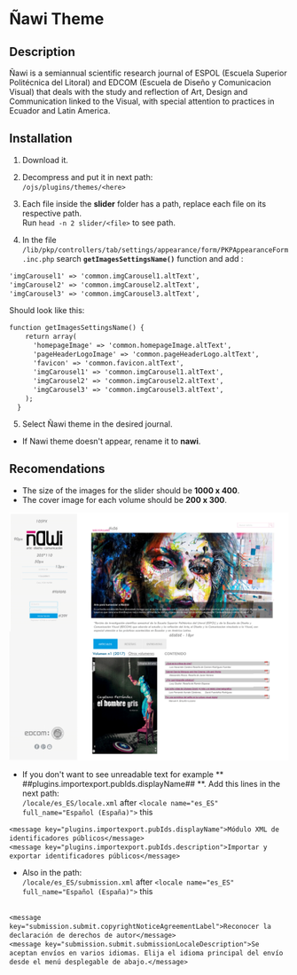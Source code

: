 # Ñawi Theme
## Description

Ñawi is a semiannual scientific research journal of ESPOL (Escuela Superior Politécnica del Litoral) and EDCOM (Escuela de Diseño y Comunicacion Visual) that deals with the study and reflection of Art, Design and Communication linked to the Visual, with special attention to practices in Ecuador and Latin America.

## Installation

1. Download it.

2. Decompress and put it in next path: <br>
`/ojs/plugins/themes/<here>`

3. Each file inside the **slider** folder has a path, replace each file on its respective path. <br>
Run `head -n 2 slider/<file>` to see path.

4. In the file `/lib/pkp/controllers/tab/settings/appearance/form/PKPAppearanceForm.inc.php` search **`getImagesSettingsName()`** function and add :
  ```
  'imgCarousel1' => 'common.imgCarousel1.altText',
  'imgCarousel2' => 'common.imgCarousel2.altText',
  'imgCarousel3' => 'common.imgCarousel3.altText',
  ```
  Should look like this:
  ```
  function getImagesSettingsName() {
      return array(
        'homepageImage' => 'common.homepageImage.altText',
        'pageHeaderLogoImage' => 'common.pageHeaderLogo.altText',
        'favicon' => 'common.favicon.altText',
        'imgCarousel1' => 'common.imgCarousel1.altText',
        'imgCarousel2' => 'common.imgCarousel2.altText',
        'imgCarousel3' => 'common.imgCarousel3.altText',
      );
    }
  ```
5. Select Ñawi theme in the desired journal.

* If Nawi theme doesn't appear, rename it to **nawi**.

## Recomendations

* The size of the images for the slider should be **1000 x 400**.
* The cover image for each volume should be **200 x 300**.

![Ñawi](https://github.com/Ksantacr/nawi/blob/master/colores.gif)

* If you don't want to see unreadable text for example ** ##plugins.importexport.pubIds.displayName## **. Add this lines in the next path: <br>
`/locale/es_ES/locale.xml` after
```<locale name="es_ES" full_name="Español (España)">``` this <br>
```
<message key="plugins.importexport.pubIds.displayName">Módulo XML de identificadores públicos</message>
<message key="plugins.importexport.pubIds.description">Importar y exportar identificadores públicos</message>
```

* Also in the path: <br>
`/locale/es_ES/submission.xml` after
```<locale name="es_ES" full_name="Español (España)">``` this <br>
```

<message key="submission.submit.copyrightNoticeAgreementLabel">Reconocer la declaración de derechos de autor</message>
<message key="submission.submit.submissionLocaleDescription">Se aceptan envíos en varios idiomas. Elija el idioma principal del envío desde el menú desplegable de abajo.</message>
